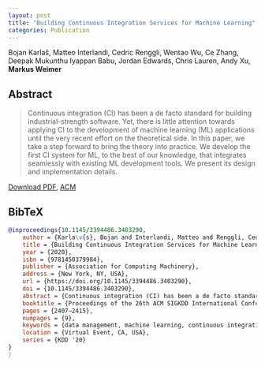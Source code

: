 ```yaml
---
layout: post
title: "Building Continuous Integration Services for Machine Learning"
categories: Publication
---
```


Bojan Karlaš, Matteo Interlandi, Cedric Renggli, Wentao Wu, Ce Zhang, Deepak Mukunthu Iyappan Babu, Jordan Edwards, Chris Lauren, Andy Xu, **Markus Weimer**

## Abstract

> Continuous integration (CI) has been a de facto standard for building
> industrial-strength software. Yet, there is little attention towards applying
> CI to the development of machine learning (ML) applications until the very
> recent effort on the theoretical side. In this paper, we take a step forward
> to bring the theory into practice. We develop the first CI system for ML, to
> the best of our knowledge, that integrates seamlessly with existing ML
> development tools. We present its design and implementation details.

[Download PDF]({{site.url}}/files/pub/2020/2020-KDD-CICD.pdf), [ACM](https://dl.acm.org/doi/abs/10.1145/3394486.3403290)

## BibTeX

```bibtex
@inproceedings{10.1145/3394486.3403290,
    author = {Karla\v{s}, Bojan and Interlandi, Matteo and Renggli, Cedric and Wu, Wentao and Zhang, Ce and Mukunthu Iyappan Babu,     Deepak and Edwards, Jordan and Lauren, Chris and Xu, Andy and Weimer, Markus},
    title = {Building Continuous Integration Services for Machine Learning},
    year = {2020},
    isbn = {9781450379984},
    publisher = {Association for Computing Machinery},
    address = {New York, NY, USA},
    url = {https://doi.org/10.1145/3394486.3403290},
    doi = {10.1145/3394486.3403290},
    abstract = {Continuous integration (CI) has been a de facto standard for building industrial-strength software. Yet, there is     little attention towards applying CI to the development of machine learning (ML) applications until the very recent effort on the     theoretical side. In this paper, we take a step forward to bring the theory into practice.We develop the first CI system for ML,     to the best of our knowledge, that integrates seamlessly with existing ML development tools. We present its design and     implementation details.},
    booktitle = {Proceedings of the 26th ACM SIGKDD International Conference on Knowledge Discovery &amp; Data Mining},
    pages = {2407–2415},
    numpages = {9},
    keywords = {data management, machine learning, continuous integration, overfitting prevention, testing},
    location = {Virtual Event, CA, USA},
    series = {KDD '20}
}
}
```
